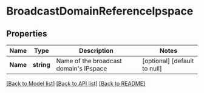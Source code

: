 # BroadcastDomainReferenceIpspace

## Properties
Name | Type | Description | Notes
------------ | ------------- | ------------- | -------------
**Name** | **string** | Name of the broadcast domain&#39;s IPspace | [optional] [default to null]

[[Back to Model list]](../README.md#documentation-for-models) [[Back to API list]](../README.md#documentation-for-api-endpoints) [[Back to README]](../README.md)


